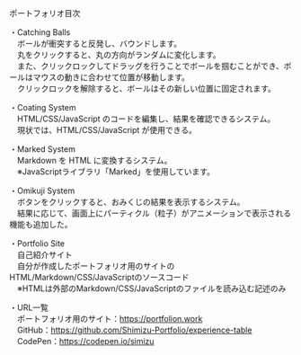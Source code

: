ポートフォリオ目次  

・Catching Balls  
　ボールが衝突すると反発し、バウンドします。  
　丸をクリックすると、丸の方向がランダムに変化します。  
　また、クリックロックしてドラッグを行うことでボールを掴むことができ、ボールはマウスの動きに合わせて位置が移動します。  
　クリックロックを解除すると、ボールはその新しい位置に固定されます。  

・Coating System  
　HTML/CSS/JavaScript のコードを編集し、結果を確認できるシステム。  
　現状では、HTML/CSS/JavaScript が使用できる。  

・Marked System  
　Markdown を HTML に変換するシステム。  
　※JavaScriptライブラリ「Marked」を使用しています。 　

・Omikuji System  
　ボタンをクリックすると、おみくじの結果を表示するシステム。  
　結果に応じて、画面上にパーティクル（粒子）がアニメーションで表示される機能も追加した。   

・Portfolio Site  
　自己紹介サイト  
　自分が作成したポートフォリオ用のサイトのHTML/Markdown/CSS/JavaScriptのソースコード  
　※HTMLは外部のMarkdown/CSS/JavaScriptのファイルを読み込む記述のみ  

・URL一覧  
　ポートフォリオ用のサイト：https://portfolion.work  
　GitHub：https://github.com/Shimizu-Portfolio/experience-table  
　CodePen：https://codepen.io/simizu
